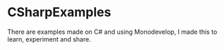 CSharpExamples
==============

There are examples made on C# and using Monodevelop, I made this to learn, experiment and share.
